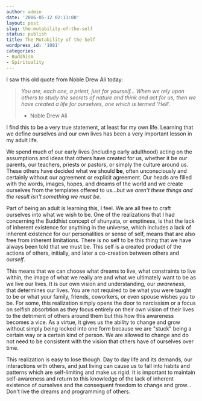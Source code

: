 ```yaml
---
author: admin
date: '2006-05-12 02:11:00'
layout: post
slug: the-mutability-of-the-self
status: publish
title: The Mutability of the Self
wordpress_id: '1081'
categories:
- Buddhism
- Spirituality
---
```

I saw this old quote from Noble Drew Ali today:
<blockquote><em>You are, each one, a priest, just for yourself... When we rely upon others to study the secrets of nature and think and act for us, then we have created a life for ourselves, one which is termed 'Hell'.</em>

- Noble Drew Ali</blockquote>
I find this to be a very true statement, at least for my own life. Learning that we define ourselves and our own lives has been a very important lesson in my adult life.

We spend much of our early lives (including early adulthood) acting on the assumptions and ideas that others have created for us, whether it be our parents, our teachers, priests or pastors, or simply the culture around us. These others have decided what we should <strong>be</strong>, often unconsciously and certainly without our agreement or explicit agreement. Our heads are filled with the words, images, hopes, and dreams of the world and we create ourselves from the templates offered to us...<em>but we aren't these things and the result isn't something we must be</em>.

Part of being an adult is learning this, I feel. We are all free to craft ourselves into what we wish to be. One of the realizations that I had concerning the Buddhist concept of shunyata, or emptiness, is that the lack of inherent existence for anything in the universe, which includes a lack of inherent existence for our personalities or sense of self, means that are also free from inherent limitations. There is no self to be this thing that we have always been told that we must be. This self is a created product of the actions of others, initially, and later a co-creation between others and our<em>self</em>.

This means that we can choose what dreams to live, what constraints to live within, the image of what we really are and what we ultimately want to be as we live our lives. It is our own vision and understanding, our <em>awareness</em>, that determines our lives. You are not required to be what you were taught to be or what your family, friends, coworkers, or even spouse wishes you to be. For some, this realization simply opens the door to narcissism or a focus on selfish absorbtion as they focus entirely on their own vision of their lives to the detriment of others around them but this how this awareness becomes a vice. As a virtue, it gives us the ability to change and grow without simply being locked into one form because we are "stuck" being a certain way or a certain kind of person. We are allowed to change and do not need to be consistent with the vision that others have of ourselves over time.

This realization is easy to lose though. Day to day life and its demands, our interactions with others, and just living can cause us to fall into habits and patterns which are self-limiting and make us rigid. It is important to maintain self-awareness and return to this knowledge of the lack of inherent existence of ourselves and the consequent freedom to change and grow... Don't live the dreams and programming of others.
